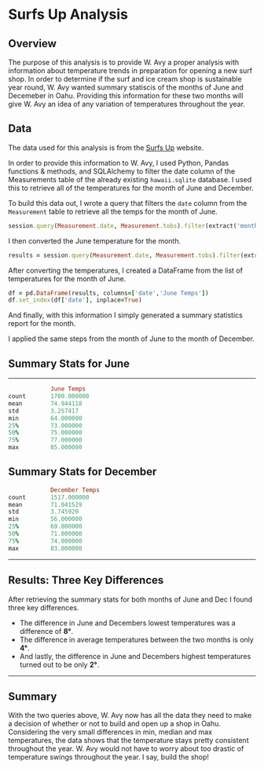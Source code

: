 # Surfs Up Analysis

## Overview
The purpose of this analysis is to provide W. Avy a proper analysis with information about temperature trends in preparation for opening a new surf shop. In order to determine if the surf and ice cream shop is sustainable year round, W. Avy wanted summary statiscis of the months of June and Decemeber in Oahu. Providing this information for these two months will give W. Avy an idea of any variation of temperatures throughout the year.

## Data
The data used for this analysis is from the [Surfs Up](https://www.surfsup.com/) website.

In order to provide this information to W. Avy, I used Python, Pandas functions & methods, and SQLAlchemy to filter the date column of the Measurements table of the already existing `hawaii.sqlite` database. I used this to retrieve all of the temperatures for the month of June and December.

To build this data out, I wrote a query that filters the `date` column from the `Measurement` table to retrieve all the temps for the month of June.
```ruby
session.query(Measurement.date, Measurement.tobs).filter(extract('month',Measurement.date)==6).all()
```

I then converted the June temperature for the month.

```ruby
results = session.query(Measurement.date, Measurement.tobs).filter(extract('month',Measurement.date)==6).all()
```

After converting the temperatures, I created a DataFrame from the list of temperatures for the month of June.

```ruby
df = pd.DataFrame(results, columns=['date','June Temps'])
df.set_index(df['date'], inplace=True)
```
And finally, with this information I simply generated a summary statistics report for the month. 

I applied the same steps from the month of June to the month of December. 

Summary Stats for June
--- 
---
```ruby
            June Temps  
count       1700.000000
mean        74.944118  
std         3.257417 
min	        64.000000
25%	        73.000000
50%	        75.000000
75%     	77.000000
max	        85.000000
```
Summary Stats for December
---
```ruby
            December Temps
count	    1517.000000
mean	    71.041529
std	        3.745920
min	        56.000000
25%	        69.000000
50%	        71.000000
75%	        74.000000
max	        83.000000
```
---

Results: Three Key Differences
---
After retrieving the summary stats for both months of June and Dec I found three key differences. 

* The difference in June and Decembers lowest temperatures was a difference of **8°**.
* The difference in average temperatures between the two months is only **4°**. 
* And lastly, the difference in June and Decembers highest temperatures turned out to be only **2°**.

---
## Summary

With the two queries above, W. Avy now has all the data they need to make a decision of whether or not to build and open up a shop in Oahu. Considering the very small differences in min, median and max temperatures, the data shows that the temperature stays pretty consistent throughout the year. W. Avy would not have to worry about too drastic of temperature swings throughout the year. I say, build the shop!
